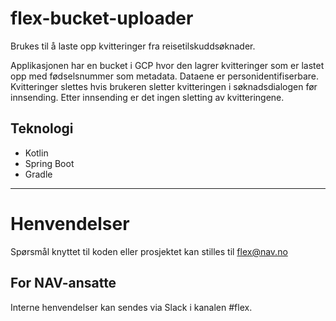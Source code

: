 # flex-bucket-uploader

Brukes til å laste opp kvitteringer fra reisetilskuddsøknader.

Applikasjonen har en bucket i GCP hvor den lagrer kvitteringer som er lastet opp med fødselsnummer som metadata. Dataene er personidentifiserbare. Kvitteringer slettes hvis brukeren sletter kvitteringen i søknadsdialogen før innsending. Etter innsending er det ingen sletting av kvitteringene. 

## Teknologi

* Kotlin
* Spring Boot
* Gradle

---

# Henvendelser

Spørsmål knyttet til koden eller prosjektet kan stilles til flex@nav.no

## For NAV-ansatte

Interne henvendelser kan sendes via Slack i kanalen #flex.
